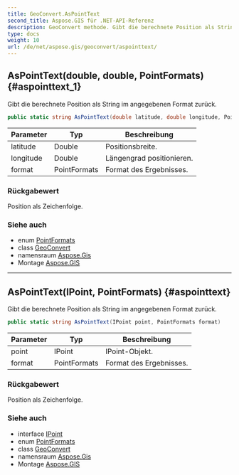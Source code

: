 ```yaml
---
title: GeoConvert.AsPointText
second_title: Aspose.GIS für .NET-API-Referenz
description: GeoConvert methode. Gibt die berechnete Position als String im angegebenen Format zurück.
type: docs
weight: 10
url: /de/net/aspose.gis/geoconvert/aspointtext/
---
```

## AsPointText(double, double, PointFormats) {#aspointtext_1}

Gibt die berechnete Position als String im angegebenen Format zurück.

```csharp
public static string AsPointText(double latitude, double longitude, PointFormats format)
```

| Parameter | Typ | Beschreibung |
| --- | --- | --- |
| latitude | Double | Positionsbreite. |
| longitude | Double | Längengrad positionieren. |
| format | PointFormats | Format des Ergebnisses. |

### Rückgabewert

Position als Zeichenfolge.

### Siehe auch

* enum [PointFormats](../../pointformats/)
* class [GeoConvert](../)
* namensraum [Aspose.Gis](../../geoconvert/)
* Montage [Aspose.GIS](../../../)

---

## AsPointText(IPoint, PointFormats) {#aspointtext}

Gibt die berechnete Position als String im angegebenen Format zurück.

```csharp
public static string AsPointText(IPoint point, PointFormats format)
```

| Parameter | Typ | Beschreibung |
| --- | --- | --- |
| point | IPoint | IPoint-Objekt. |
| format | PointFormats | Format des Ergebnisses. |

### Rückgabewert

Position als Zeichenfolge.

### Siehe auch

* interface [IPoint](../../../aspose.gis.geometries/ipoint/)
* enum [PointFormats](../../pointformats/)
* class [GeoConvert](../)
* namensraum [Aspose.Gis](../../geoconvert/)
* Montage [Aspose.GIS](../../../)


